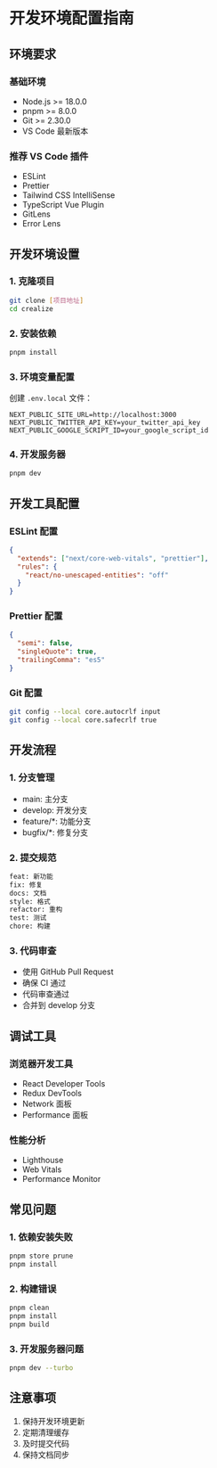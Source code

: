 # 开发环境配置指南

## 环境要求

### 基础环境

- Node.js >= 18.0.0
- pnpm >= 8.0.0
- Git >= 2.30.0
- VS Code 最新版本

### 推荐 VS Code 插件

- ESLint
- Prettier
- Tailwind CSS IntelliSense
- TypeScript Vue Plugin
- GitLens
- Error Lens

## 开发环境设置

### 1. 克隆项目

```bash
git clone [项目地址]
cd crealize
```

### 2. 安装依赖

```bash
pnpm install
```

### 3. 环境变量配置

创建 `.env.local` 文件：

```env
NEXT_PUBLIC_SITE_URL=http://localhost:3000
NEXT_PUBLIC_TWITTER_API_KEY=your_twitter_api_key
NEXT_PUBLIC_GOOGLE_SCRIPT_ID=your_google_script_id
```

### 4. 开发服务器

```bash
pnpm dev
```

## 开发工具配置

### ESLint 配置

```json
{
  "extends": ["next/core-web-vitals", "prettier"],
  "rules": {
    "react/no-unescaped-entities": "off"
  }
}
```

### Prettier 配置

```json
{
  "semi": false,
  "singleQuote": true,
  "trailingComma": "es5"
}
```

### Git 配置

```bash
git config --local core.autocrlf input
git config --local core.safecrlf true
```

## 开发流程

### 1. 分支管理

- main: 主分支
- develop: 开发分支
- feature/\*: 功能分支
- bugfix/\*: 修复分支

### 2. 提交规范

```bash
feat: 新功能
fix: 修复
docs: 文档
style: 格式
refactor: 重构
test: 测试
chore: 构建
```

### 3. 代码审查

- 使用 GitHub Pull Request
- 确保 CI 通过
- 代码审查通过
- 合并到 develop 分支

## 调试工具

### 浏览器开发工具

- React Developer Tools
- Redux DevTools
- Network 面板
- Performance 面板

### 性能分析

- Lighthouse
- Web Vitals
- Performance Monitor

## 常见问题

### 1. 依赖安装失败

```bash
pnpm store prune
pnpm install
```

### 2. 构建错误

```bash
pnpm clean
pnpm install
pnpm build
```

### 3. 开发服务器问题

```bash
pnpm dev --turbo
```

## 注意事项

1. 保持开发环境更新
2. 定期清理缓存
3. 及时提交代码
4. 保持文档同步

